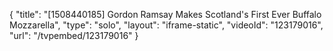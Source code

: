 {
    "title": "[1508440185] Gordon Ramsay Makes Scotland's First Ever Buffalo Mozzarella",
    "type": "solo",
    "layout": "iframe-static",
    "videoId": "123179016",
    "url": "\/tvpembed\/123179016"
}